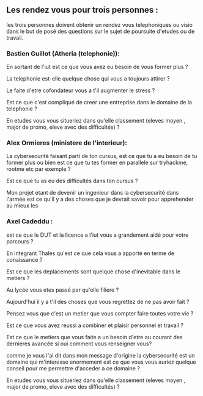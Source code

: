 ## Les rendez vous pour trois personnes  :

les trois personnes doivent obtenir un rendez vous telephoniques ou visio dans le but de posé des questions sur le sujet de poursuite d'etudes ou de travail. 

### Bastien Guillot (Atheria (telephonie)):

En sortant de l'iut est ce que vous avez eu besoin de vous former plus ? 

La telephonie est-elle quelque chose qui vous a toujours attirer ?

Le faite d'etre cofondateur vous a t'il augmenter le stress ?

Est ce que c'est compliqué de creer une entreprise dans le domaine de la telephonie ?

En etudes vous vous situeriez dans qu'elle classement (eleves moyen , major de promo, eleve avec des difficultés) ?


### Alex Ormieres (ministere de l'interieur):


La cybersecurité faisant parti de ton cursus, est ce que tu a eu besoin de tu former plus ou bien est ce que tu tes former en parallele sur tryhackme, rootme etc par exemple ? 

Est ce que tu as eu des difficultés dans ton cursus ?

Mon projet etant de devenir un ingenieur dans la cybersecurité dans l'armée est ce qu'il y a des choses que je devrait savoir pour apprehender au mieux les 



### Axel Cadeddu :

est ce que le DUT et la licence a l'iut vous a grandement aidé pour votre parcours ?


En integrant Thales qu'est ce que cela vous a apporté en terme de conaissance ? 

Est ce que les deplacements sont quelque chose d'inevitable dans le metiers ? 

Au lycée vous etes passé par qu'elle filiere ?

Aujourd'hui il y a t'il des choses que vous regrettez de ne pas avoir fait ?

Pensez vous que c'est un metier que vous compter faire toutes votre vie ? 

Est ce que vous avez reussi a combiner et plaisir personnel et travail ? 

Est ce que le metiers que vous faite a un besoin d'etre au courant des dernieres avancée si oui comment vous renseigner vous? 

comme je vous l'ai dit dans mon message d'origine la cybersecurité est un domaine qui m'interesse enormement est ce que vous vous auriez quelque conseil pour me permettre d'acceder a ce domaine ? 

En etudes vous vous situeriez dans qu'elle classement (eleves moyen , major de promo, eleve avec des difficultés) ?